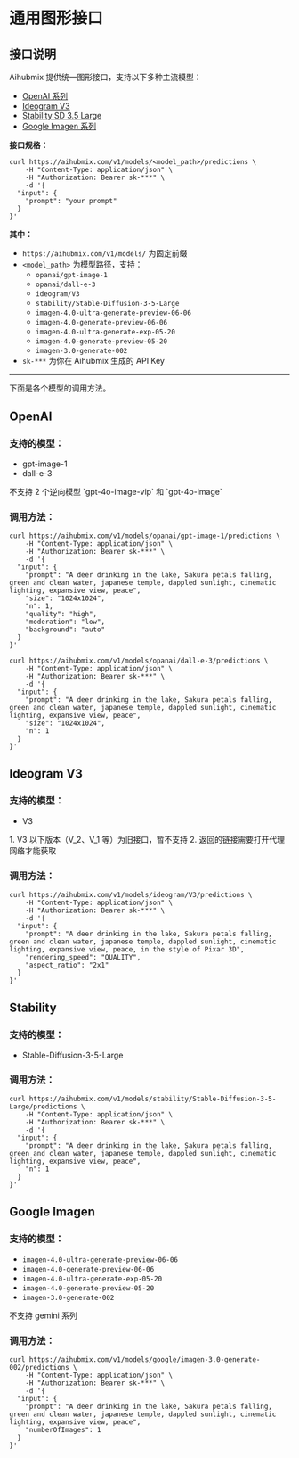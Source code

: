 # 通用图形接口

## 接口说明

Aihubmix 提供统一图形接口，支持以下多种主流模型：

- [OpenAI 系列](#openai)
- [Ideogram V3](#ideogram-v3)
- [Stability SD 3.5 Large](#stability)
- [Google Imagen 系列](#google-imagen)

**接口规格：**

```shell Curl
curl https://aihubmix.com/v1/models/<model_path>/predictions \
    -H "Content-Type: application/json" \
    -H "Authorization: Bearer sk-***" \
    -d '{
  "input": {
    "prompt": "your prompt"
  }
}'
```

**其中：**

- `https://aihubmix.com/v1/models/` 为固定前缀
- `<model_path>` 为模型路径，支持：
  - `opanai/gpt-image-1`
  - `opanai/dall-e-3`
  - `ideogram/V3`
  - `stability/Stable-Diffusion-3-5-Large`
  - `imagen-4.0-ultra-generate-preview-06-06`
  - `imagen-4.0-generate-preview-06-06`
  - `imagen-4.0-ultra-generate-exp-05-20`
  - `imagen-4.0-generate-preview-05-20`
  - `imagen-3.0-generate-002`
- `sk-***` 为你在 Aihubmix 生成的 API Key

---

下面是各个模型的调用方法。

## OpenAI

### 支持的模型：

- gpt-image-1
- dall-e-3

<Note>
  不支持 2 个逆向模型 `gpt-4o-image-vip` 和 `gpt-4o-image`
</Note>

### 调用方法：

<CodeGroup>

```shell Curl gpt-image-1
curl https://aihubmix.com/v1/models/opanai/gpt-image-1/predictions \
    -H "Content-Type: application/json" \
    -H "Authorization: Bearer sk-***" \
    -d '{
  "input": {
    "prompt": "A deer drinking in the lake, Sakura petals falling, green and clean water, japanese temple, dappled sunlight, cinematic lighting, expansive view, peace",
    "size": "1024x1024", 
    "n": 1,
    "quality": "high",
    "moderation": "low",
    "background": "auto"
  }
}'
```


```shell Curl dall-e-3
curl https://aihubmix.com/v1/models/opanai/dall-e-3/predictions \
    -H "Content-Type: application/json" \
    -H "Authorization: Bearer sk-***" \
    -d '{
  "input": {
    "prompt": "A deer drinking in the lake, Sakura petals falling, green and clean water, japanese temple, dappled sunlight, cinematic lighting, expansive view, peace",
    "size": "1024x1024", 
    "n": 1
  }
}'
```

</CodeGroup>

## Ideogram V3

### 支持的模型：

- V3

<Note>
  1. V3 以下版本（V_2、V_1 等）为旧接口，暂不支持
  2. 返回的链接需要打开代理网络才能获取
</Note>

### 调用方法：

<CodeGroup>

```shell Curl
curl https://aihubmix.com/v1/models/ideogram/V3/predictions \
    -H "Content-Type: application/json" \
    -H "Authorization: Bearer sk-***" \
    -d '{
  "input": {
    "prompt": "A deer drinking in the lake, Sakura petals falling, green and clean water, japanese temple, dappled sunlight, cinematic lighting, expansive view, peace, in the style of Pixar 3D",
    "rendering_speed": "QUALITY",
    "aspect_ratio": "2x1"
  }
}'
```

</CodeGroup>

## Stability

### 支持的模型：

- Stable-Diffusion-3-5-Large

### 调用方法：

<CodeGroup>

```shell Curl
curl https://aihubmix.com/v1/models/stability/Stable-Diffusion-3-5-Large/predictions \
    -H "Content-Type: application/json" \
    -H "Authorization: Bearer sk-***" \
    -d '{
  "input": {
    "prompt": "A deer drinking in the lake, Sakura petals falling, green and clean water, japanese temple, dappled sunlight, cinematic lighting, expansive view, peace",
    "n": 1
  }
}'
```

</CodeGroup>

## Google Imagen

### 支持的模型：

- `imagen-4.0-ultra-generate-preview-06-06`
- `imagen-4.0-generate-preview-06-06`
- `imagen-4.0-ultra-generate-exp-05-20`
- `imagen-4.0-generate-preview-05-20`
- `imagen-3.0-generate-002`

<Note>
  不支持 gemini 系列
</Note>

### 调用方法：

<CodeGroup>

```shell Curl
curl https://aihubmix.com/v1/models/google/imagen-3.0-generate-002/predictions \
    -H "Content-Type: application/json" \
    -H "Authorization: Bearer sk-***" \
    -d '{
  "input": {
    "prompt": "A deer drinking in the lake, Sakura petals falling, green and clean water, japanese temple, dappled sunlight, cinematic lighting, expansive view, peace",
    "numberOfImages": 1
  }
}'
```

</CodeGroup>